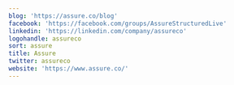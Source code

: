 ```yaml
---
blog: 'https://assure.co/blog'
facebook: 'https://facebook.com/groups/AssureStructuredLive'
linkedin: 'https://linkedin.com/company/assureco'
logohandle: assureco
sort: assure
title: Assure
twitter: assureco
website: 'https://www.assure.co/'
---
```

